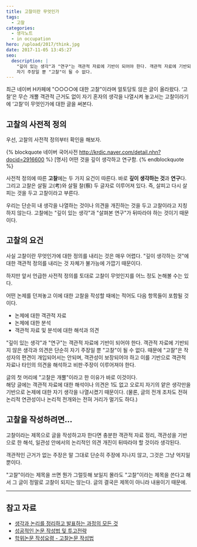 ```yaml
---
title: 고찰이란 무엇인가
tags:
  - 고찰
categories:
  - 생각노트
  - in occupation
hero: /upload/2017/think.jpg
date: 2017-11-05 13:45:27
seo:
  description: |
    "깊이 있는 생각"과 "연구"는 객관적 자료에 기반이 되어야 한다. 객관적 자료에 기반되지 않은 생각과 의견은 단순히
    자기 주장일 뿐 "고찰"이 될 수 없다.
---
```



최근 네이버 H카페에 "○○○○에 대한 고찰"이라며 얼토당토 않은 글이 올라왔다. &lsquo;고찰&rsquo;은
무슨 개뿔 객관적 근거도 없이 자기 혼자의 생각을 나열시켜 놓고서는 고찰이라기에 &lsquo;고찰&rsquo;이
무엇인가에 대한 글을 써본다.

## 고찰의 사전적 정의

우선, 고찰의 사전적 정의부터 확인을 해보자.

{% blockquote 네이버 국어사전 http://krdic.naver.com/detail.nhn?docid=2916600 %}
[명사] 어떤 것을 깊이 생각하고 연구함.
{% endblockquote %}

사전적 정의에 따른 <b>고찰</b>에는 두 가지 요건이 따른다. 바로 **깊이 생각하는 것**과 **연구**다.
그리고 고찰은 살필 고(考)와 살필 찰(察) 두 글자로 이루어져 있다. 즉, 살피고 다시 살피는 것을 두고
고찰이라고 부른다.

우리는 단순히 내 생각을 나열하는 것이나 의견을 개진하는 것을 두고 고찰이라고 지칭하지 않는다. 고찰에는
"깊이 있는 생각"과 "살펴본 연구"가 뒤따라야 하는 것이기 때문이다.

## 고찰의 요건

사실 고찰이란 무엇인가에 대한 정의를 내리는 것은 매우 어렵다. "깊이 생각하는 것"에 대한 객관적 정의를
내리는 것 자체가 불가능에 가깝기 때문이다.

하지만 앞서 언급한 사전적 정의를 토대로 고찰이 무엇인지를 어느 정도 논해볼 수는 있다.

어떤 논제를 던져놓고 이에 대한 고찰을 작성할 때에는 적어도 다음 항목들이 포함될 것이다.

- 논제에 대한 객관적 자료
- 논제에 대한 분석
- 객관적 자료 및 분석에 대한 해석과 의견

"깊이 있는 생각"과 "연구"는 객관적 자료에 기반이 되어야 한다. 객관적 자료에 기반되지 않은 생각과
의견은 단순히 자기 주장일 뿐 "고찰"이 될 수 없다. 때문에 "고찰"은 작성자의 편견이 개입되어서는 안되며,
객관성이 보장되어야 하고 이를 기반으로 객관적 자료나 타인의 의견을 해석하고 비판&middot;주장이
이루어져야 한다.

글의 첫 머리에 "고찰은 개뿔"이라고 한 이유가 바로 이것이다. <br>
해당 글에는 객관적 자료에 대한 해석이나 의견은 1도 없고 오로지 자기의 얕은 생각만을 기반으로 논제에
대한 자기 생각을 나열시켰기 때문이다. (물론, 글의 전개 조차도 전혀 논리적 연관성이나 논리적 전개와는
전혀 거리가 멀기도 하다.)

## 고찰을 작성하려면...

고찰이라는 제목으로 글을 작성하고자 한다면 충분한 객관적 자료 정리, 객관성을 기반으로 한 해석,
일관성 안에서의 논리적인 의견 개진이 뒤따라야 할 것이라 생각된다.

객관적인 근거가 없는 주장은 말 그대로 단순히 주장에 지나지 않고, 그것은 그냥 억지일 뿐이다.

"고찰"이라는 제목을 쓰면 뭔가 그럴듯해 보일지 몰라도 "고찰"이라는 제목을 쓴다고 해서 그 글이 정말로
고찰이 되지는 않는다. 글의 결국은 제목이 아니라 내용이기 때문에.

---

## 참고 자료
- [생각과 논리를 정리하고 발표하는 과정의 모든 것](http://ppss.kr/archives/25560)
- [성공적인 논문 작성법 및 투고전략](http://www.ibric.org/myboard/read.php?Board=scicafe001392&id=201)
- [학위논문 작성요령 - 고찰논문 작성법](http://gsph.yonsei.ac.kr/2013_common/include/board/download.asp?con_no=70903&obj_no=73135)